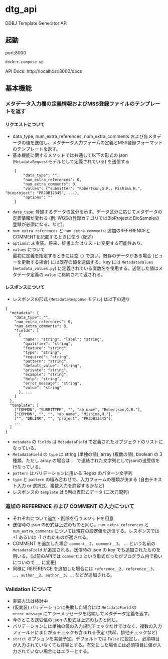 # dtg_api
DDBJ Template Generator API

## 起動
port:8000
```
docker-compose up
```

API Docs: http://localhost:8000/docs

## 基本機能
### メタデータ入力欄の定義情報およびMSS登録ファイルのテンプレートを返す
#### リクエストについて
- data_type, num_extra_references, num_extra_comments および各メタデータの値を送信し、メタデータ入力フォームの定義とMSS登録フォーマットのテンプレートを返す。  
- 基本機能に関するメソッドでは共通して以下の形式の json (`MetadataRequest`モデルとして定義されている) を送信する
```
    {
        "data_type": "",
        "num_extra_references": 0,
        "num_extra_comments": 0,
        "values": {"submitter": "Robertson,G.R.; Mishima,H.", "bioproject": "PRJDB12345", ...},
        "options": ""
    }
```
- `data_type`: 登録するデータの区分を示す。データ区分に応じてメタデータの定義情報が変わる (例: WGSの登録カテゴリではBioProjectとBioSampleの登録が必須になる、など)。
- `num_extra_references` と `num_extra_comments`: 追加のREFERENCEとCOMMENTを記載するときに使う (後述)
- `options`: 未実装。将来、辞書またはリストに変更する可能性あり。
- `values` について  
    最初に定義を指定するときには空 `{}` で良い。既存のデータがある場合 (ビューを更新する場合) には既存の値を送信する。key には `MetadataValues` (`metadata_values.py`) に定義されている変数名を使用する。送信した値はメタデータ定義の `value` に格納されて返される。
#### レスポンスについて
- レスポンスの形式 (`MetadataResponse` モデル) は以下の通り
```
{
  "metadata": {
    "data_type": "",
    "num_extra_references": 0,
    "num_extra_comments": 0,
    "fields": [
      {
        "name": "string", "label": "string",
        "qualifier": "string",
        "feature": "string",
        "type": "string",
        "required": "string",
        "pattern": "string",
        "default_value": "string",
        "private": "string",
        "example": "string",
        "help": "string",
        "error_message": "string",
        "value": "string"
      }, ...
    ]
  },
  "template": [
    ["COMMON", "SUBMITTER", "", "ab_name", "Robertson,G.R."],
    ["COMMON", "", "", "ab_name", "Mishima,H."],
    ["", "DBLINK", "", "project", "PRJDB12345"],
    ...
  ]
}
```
- `metadata` の `fields` は `MetadataField` で定義されたオブジェクトのリストになっている。
- `MetadataField` の `type` は string (単独の値), array (複数の値), boolean の 3 種類。ただし array の場合は `; ` で連結された文字列としてjsonの送受信を行なっている。
- `pattern` はバリデーションに用いる Regex のパターン文字列
- `type` と `pattern` の組み合わせで、入力フォームの種類が決まる (自由テキスト入力 or 選択式、複数入力を許容するかなど)
- レスポンスの `template` は 5列の表形式データ (二次元配列)

### 追加の REFERENCE および COMMENT の入力について
- それぞれについて追加・削除を行うメソッドを用意
- 送信時の json の形式は上述のものと同じ。`num_extra_references` と `num_extra_comments` については現在の設定値を送信する。レスポンスでは +1 あるいは -1 されたものが返される。
- COMMENT を追加した場合 `comment__2`、`comment__3`、 ... という名前の `MetadataField` が追加される。送信時の json の key でも追加されたものを用いる。(以前のAPIでは `comment:2` という形式だったがプログラム内で扱いについので `__` に変更)
- 同様に REFERENCE を追加した場合には `reference__2`、`reference__3`、 ...、`author__2`、`author__3`、... などが追加される。

### Validation について
- 実装方法は検討中
- (仮実装) バリデーションに失敗した場合には `MetadataField` の `error_message` にエラーメッセージを格納してメタデータ定義を返す。
- 今のところ送受信の json の形式は上述のものと同じ。
- バリデーションには単独の値の入力規則チェックだけではなく、複数の入力フィールドにまたがるチェックも含まれる予定 (共起、排他チェックなど)
- `strict` オプションを実装予定。デフォルトでは `False` に設定し、必須項目が入力されていなくても許容とする。有効にした場合には必須項目に値が入力されていない場合にはエラーとする。

